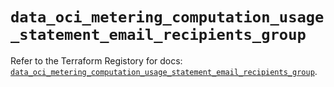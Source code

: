 # `data_oci_metering_computation_usage_statement_email_recipients_group`

Refer to the Terraform Registory for docs: [`data_oci_metering_computation_usage_statement_email_recipients_group`](https://registry.terraform.io/providers/oracle/oci/6.18.0/docs/data-sources/metering_computation_usage_statement_email_recipients_group).

